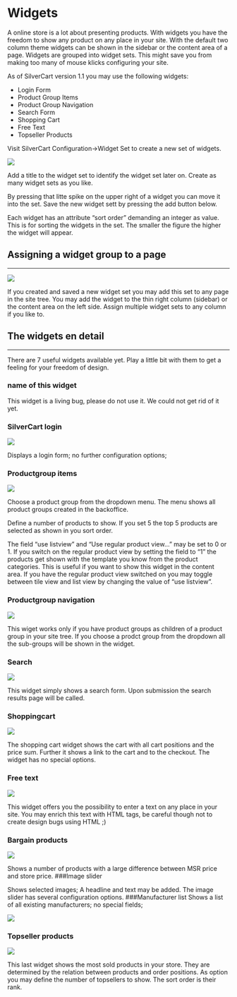 # Widgets

A online store is a lot about presenting products. With widgets you have the freedom to show any product on any place in your site. With the default two column theme widgets can be shown in the sidebar or the content area of a page. Widgets are grouped into widget sets. This might save you from making too many of mouse klicks configuring your site.

As of SilverCart version 1.1 you may use the following widgets:


* Login Form
* Product Group Items
* Product Group Navigation
* Search Form
* Shopping Cart
* Free Text
* Topseller Products


Visit SilverCart Configuration→Widget Set to create a new set of widgets.

![](_images/config-widgetsets_1-2.png)

Add a title to the widget set to identify the widget set later on. Create as many widget sets as you like.

By pressing that litte spike on the upper right of a widget you can move it into the set. Save the new widget sett by pressing the add button below.

Each widget has an attribute “sort order” demanding an integer as value. This is for sorting the widgets in the set. The smaller the figure the higher the widget will appear.
## Assigning a widget group to a page
- - -
![](_images/sitetree-contact-widgets_1-2.png)

If you created and saved a new widget set you may add this set to any page in the site tree. You may add the widget to the thin right column (sidebar) or the content area on the left side. Assign multiple widget sets to any column if you like to.
## The widgets en detail
- - -

There are 7 useful widgets available yet. Play a little bit with them to get a feeling for your freedom of design.
### name of this widget

This widget is a living bug, please do not use it. We could not get rid of it yet.
### SilverCart login

![](_images/widget-silvercart-login_1-2.jpg)

Displays a login form; no further configuration options;
### Productgroup items

![](_images/widget-product-group-items_1-2.jpg)

Choose a product group from the dropdown menu. The menu shows all product groups created in the backoffice.

Define a number of products to show. If you set 5 the top 5 products are selected as shown in you sort order.

The field “use listview” and “Use regular product view…” may be set to 0 or 1. If you switch on the regular product view by setting the field to “1” the products get shown with the template you know from the product categories. This is useful if you want to show this widget in the content area. If you have the regular product view switched on you may toggle between tile view and list view by changing the value of “use listview”.
### Productgroup navigation

![](_images/widget-product-group-navigation_1-2.jpg)

This wiget works only if you have product groups as children of a product group in your site tree. If you choose a prodct group from the dropdown all the sub-groups will be shown in the widget.
### Search

![](_images/widget-silvercart-search_1-2.jpg)

This widget simply shows a search form. Upon submission the search results page will be called.
### Shoppingcart

![](_images/widget-silvercart-shopping-cart_1-2.jpg)

The shopping cart widget shows the cart with all cart positions and the price sum. Further it shows a link to the cart and to the checkout. The widget has no special options.
### Free text

![](_images/widget-free-text_1-2.jpg)

This widget offers you the possibility to enter a text on any place in your site. You may enrich this text with HTML tags, be careful though not to create design bugs using HTML ;)
### Bargain products

![](_images/bargain_widget_2_0.png)

Shows a number of products with a large difference between MSR price and store price.
###Image slider

Shows selected images; A headline and text may be added. The image slider has several configuration options.
###Manufacturer list
Shows a list of all existing manufacturers; no special fields;

![](_images/silvercart2_manufacturer_list_widget.png)

### Topseller products

![](_images/widget-silvercart-topseller_1-2.jpg)

This last widget shows the most sold products in your store. They are determined by the relation between products and order positions. As option you may define the number of topsellers to show. The sort order is their rank.
